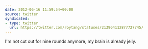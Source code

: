 ```yaml
---
date: 2012-06-16 11:59:54+00:00
source: twitter
syndicated:
- type: twitter
  url: https://twitter.com/roytang/statuses/213964112877727745/
---
```


I'm not cut out for nine rounds anymore, my brain is already jelly.